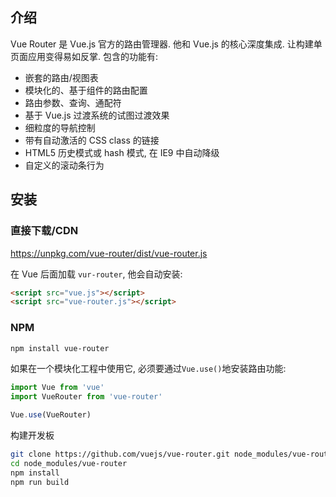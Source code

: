 ## 介绍

Vue Router 是 Vue.js 官方的路由管理器. 他和 Vue.js 的核心深度集成. 让构建单页面应用变得易如反掌. 包含的功能有:

- 嵌套的路由/视图表
- 模块化的、基于组件的路由配置
- 路由参数、查询、通配符
- 基于 Vue.js 过渡系统的试图过渡效果
- 细粒度的导航控制
- 带有自动激活的 CSS class 的链接
- HTML5 历史模式或 hash 模式, 在 IE9 中自动降级
- 自定义的滚动条行为

## 安装

### 直接下载/CDN

https://unpkg.com/vue-router/dist/vue-router.js

在 Vue 后面加载 `vur-router`, 他会自动安装:

```html
<script src="vue.js"></script>
<script src="vue-router.js"></script>
```

### NPM

```sh
npm install vue-router
```

如果在一个模块化工程中使用它, 必须要通过`Vue.use()`地安装路由功能:

```js
import Vue from 'vue'
import VueRouter from 'vue-router'

Vue.use(VueRouter)
```

构建开发板

```sh
git clone https://github.com/vuejs/vue-router.git node_modules/vue-router
cd node_modules/vue-router
npm install
npm run build

```
